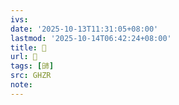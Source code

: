 ```yaml
---
ivs:
date: '2025-10-13T11:31:05+08:00'
lastmod: '2025-10-14T06:42:24+08:00'
title: 󰨎
url: 󰨎
tags: [䑔]
src: GHZR
note:
---
```

